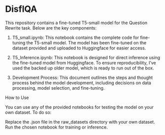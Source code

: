 # DisflQA

This repository contains a fine-tuned T5-small model for the Question Rewrite task. Below are the key components:

1. T5_small.ipynb: This notebook contains the complete code for fine-tuning the T5-small model. The model has been fine-tuned on the dataset provided and uploaded to Huggingface for easier access.

2. T5_Inference.ipynb: This notebook is designed for direct inference using the fine-tuned model from Huggingface. To ensure reproducibility, I’ve used the backed up older model, which is ready to run out of the box.

3. Development Process: This document outlines the steps and thought process behind the model development, including decisions on data processing, model selection, and fine-tuning.

How to Use

You can use any of the provided notebooks for testing the model on your own dataset. To do so:

Replace the .json file in the raw_datasets directory with your own dataset.
Run the chosen notebook for training or inference.
